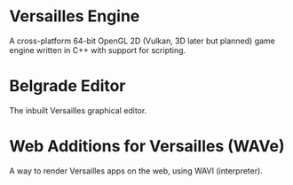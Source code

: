 # Versailles Engine
A cross-platform 64-bit OpenGL 2D (Vulkan, 3D later but planned) game engine written in C++ with support for scripting.

# Belgrade Editor
The inbuilt Versailles graphical editor.

# Web Additions for Versailles (WAVe)
A way to render Versailles apps on the web, using WAVI (interpreter).
